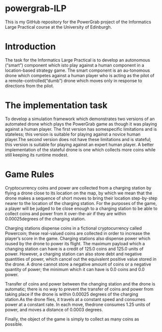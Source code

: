 # powergrab-ILP
This is my GitHub repository for the PowerGrab project of the Informatics Large Practical course at the University of Edinburgh.
# Introduction
The task for the Informatics Large Practical is to develop an autonomous (“smart”) component which isto play against a human component in a location-based strategy game.  The smart component is an au-tonomous drone which competes against a human player who is acting as the pilot of a remote-controlled(“dumb”) drone which moves only in response to directions from the pilot.
# The implementation task
To develop a simulation framework which demonstrates two versions of an automated drone which plays the PowerGrab game as though it was playing against a human player.   The first version has somespecific limitations and is stateless; this version is suitable for playing against a novice human player.The second version does not have these limitations and is stateful; this version is suitable for playing against an expert human player. A better implementation of the stateful drone is one which collects more coins while still keeping its runtime modest.
# Game Rules
Cryptocurrency coins and power are collected from a charging station by flying a drone close to its location on the map, by which we mean that the drone makes a sequence of short moves to bring their location step-by-step nearer to the location of the charging station. For the purposes of the game, a player will be judged to be close enough to a charging station to be able to collect coins and power from it over-the-air if they are within 0.00025degrees of the charging station.

Charging stations dispense coins in a fictional cryptocurrency called Powercoin; these real-valued coins are collected in order to increase the player’s score in the game. Charging stations also dispense power which isused by the drone to power its flight. The maximum payload which a changing station can have is a credit of 125.0 coins and 125.0 units of power. However, a charging station can also store debt and negative quantities of power, which cancel out the equivalent positive value stored in the drone. A drone cannot store a negative amount of coins or a negative quantity of power; the minimum which it can have is 0.0 coins and 0.0 power.

Transfer of coins and power between the changing station and the drone is automatic; there is no way to prevent the transfer of coins and power from taking place if the drone is within 0.00025 degrees of the charging station.As the drone flies, it travels at a constant speed and consumes power at a constant rate.  In each move, thedrone consumes 1.25 units of power, and moves a distance of 0.0003 degrees.

Finally, the object of the game is simply to collect as many coins as possible.





